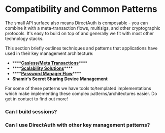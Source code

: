 # Compatibility and Common Patterns

The small API surface also means DirectAuth is composable - you can combine it with a meta-transaction flows, multisigs, and other cryptographic protocols. It's easy to build on top of and generally we fit with most other technology stacks.

This section briefly outlines techniques and patterns that applications have used in their key management architecture:

* \*\*\*\*[**Gasless/Meta Transactions**](gasless-meta-transactions.md)\*\*\*\*
* \*\*\*\*[**Scalability Solutions**](scalability-layer2-solutions.md)\*\*\*\*
* \*\*\*\*[**Password Manager Flow**](password-manager-flow.md)\*\*\*\*
* **Shamir's Secret Sharing Device Management**

For some of these patterns we have tools to/templated implementations which make implementing these complex patterns/architectures easier. Do get in contact to find out more! 

### **Can I build sessions?**

### Can I use DirectAuth with other key management patterns?

